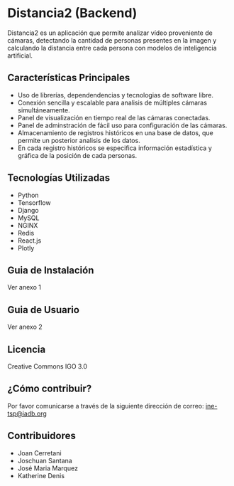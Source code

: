 # Distancia2 (Backend)

Distancia2 es un aplicación que permite analizar vídeo proveniente de cámaras,
detectando la cantidad de personas presentes en la imagen y calculando la distancia
entre cada persona con modelos de inteligencia artificial.

## Características Principales

- Uso de librerías, dependendencias y tecnologias de software libre.
- Conexión sencilla y escalable para analisis de múltiples cámaras simultáneamente.
- Panel de visualización en tiempo real de las cámaras conectadas.
- Panel de adminstración de fácil uso para configuración de las cámaras.
- Almacenamiento de registros históricos en una base de datos, que permite un posterior analisis de los datos.
- En cada registro históricos se especifica información estadística y gráfica de la posición de cada personas.

## Tecnologías Utilizadas

- Python
- Tensorflow
- Django
- MySQL
- NGINX
- Redis
- React.js
- Plotly

## Guia de Instalación

Ver anexo 1

## Guia de Usuario

Ver anexo 2

## Licencia

Creative Commons IGO 3.0

## ¿Cómo contribuir?

Por favor comunicarse a través de la siguiente dirección de correo: ine-tsp@iadb.org

## Contribuidores

- Joan Cerretani
- Joschuan Santana
- José Maria Marquez
- Katherine Denis
